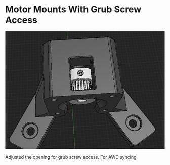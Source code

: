 # Motor Mounts With Grub Screw Access
![](MotorMountGrubAccess.png)

Adjusted the opening for grub screw access. For AWD syncing.
